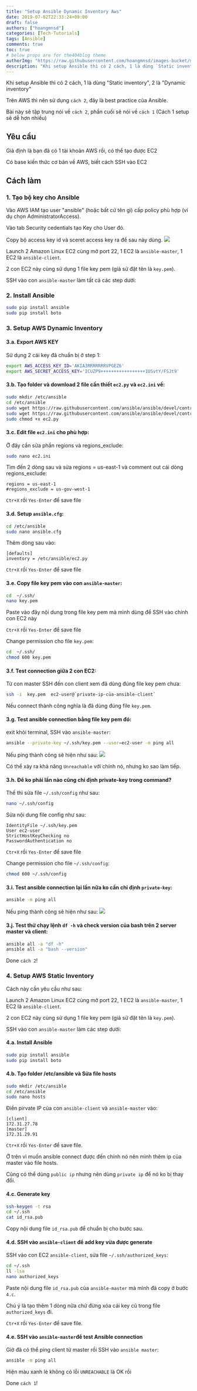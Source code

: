 ```yaml
---
title: "Setup Ansible Dynamic Inventory Aws"
date: 2019-07-02T22:33:24+09:00
draft: false
authors: ["hoangmnsd"]
categories: [Tech-Tutorials]
tags: [Ansible]
comments: true
toc: true
# below props are for the404blog theme
authorImg: "https://raw.githubusercontent.com/hoangmnsd/images-bucket/master/static/images/hoangmsnd-avatar001.jpg"
description: "Khi setup Ansible thì có 2 cách, 1 là dùng `Static inventory`, 2 là `Dynamic inventory`"
---
```

Khi setup Ansible thì có 2 cách, 1 là dùng "Static inventory", 2 là "Dynamic inventory"

Trên AWS thì nên sử dụng `cách 2`, đây là best practice của Ansible.

Bài này sẽ tập trung nói về `cách 2`, phần cuối sẽ nói về `cách 1` (Cách 1 setup sẽ dễ hơn nhiều)

## Yêu cầu
Giả định là bạn đã có 1 tài khoản AWS rồi, có thể tạo được EC2

Có base kiến thức cơ bản về AWS, biết cách SSH vào EC2

## Cách làm
### 1. Tạo bộ key cho Ansible

Vào AWS IAM tạo user "ansible" (hoặc bất cứ tên gì) cấp policy phù hợp (ví dụ chọn AdministratorAccess).

Vào tab Security cedentials tạo Key cho User đó.

Copy bộ access key id và sceret access key ra để sau này dùng.
![](https://raw.githubusercontent.com/hoangmnsd/images-bucket/master/static/images/iam-ansible-user.jpg)

Launch 2 Amazon Linux EC2 cùng mở port 22, 1 EC2 là `ansible-master`, 1 EC2 là `ansible-client`.

2 con EC2 này cùng sử dụng 1 file key pem (giả sử đặt tên là `key.pem`).

SSH vào con `ansible-master` làm tất cả các step dưới:

### 2. Install Ansible

```sh
sudo pip install ansible
sudo pip install boto
```

### 3. Setup AWS Dynamic Inventory

#### 3.a. Export AWS KEY
Sử dụng 2 cái key đã chuẩn bị ở step 1:
```sh
export AWS_ACCESS_KEY_ID='AKIA3RRRRRRRVPGEZ6'
export AWS_SECRET_ACCESS_KEY='ICUZP9+++++++++++++++++1USvtY/FSJt9'
```

#### 3.b. Tạo folder và download 2 file cần thiết `ec2.py` và `ec2.ini` về:
```sh
sudo mkdir /etc/ansible
cd /etc/ansible
sudo wget https://raw.githubusercontent.com/ansible/ansible/devel/contrib/inventory/ec2.py
sudo wget https://raw.githubusercontent.com/ansible/ansible/devel/contrib/inventory/ec2.ini
sudo chmod +x ec2.py
```
#### 3.c. Edit file `ec2.ini` cho phù hợp:
Ở đây cần sửa phần regions và regions_exclude:
```sh
sudo nano ec2.ini
```
Tìm đến 2 dòng sau và sửa regions = us-east-1 và comment out cái dòng regions_exclude:
```
regions = us-east-1
#regions_exclude = us-gov-west-1
```
`Ctr+X` rồi `Yes-Enter` để save file

#### 3.d. Setup `ansible.cfg`:
```sh
cd /etc/ansible
sudo nano ansible.cfg
```
Thêm dòng sau vào:
```
[defaults]
inventory = /etc/ansible/ec2.py
```
`Ctr+X` rồi `Yes-Enter` để save file

#### 3.e. Copy file key pem vào con `ansible-master`:
```sh
cd  ~/.ssh/
nano key.pem
```
Paste vào đây nội dung trong file key pem mà mình dùng để SSH vào chính con EC2 này

`Ctr+X` rồi `Yes-Enter` để save file

Change permission cho file `key.pem`:
```sh
cd  ~/.ssh/
chmod 600 key.pem
```

#### 3.f. Test connection giữa 2 con EC2:
Từ con master SSH đến con client xem đã dùng đúng file key pem chưa:
```sh
ssh -i  key.pem  ec2-user@`private-ip-của-ansible-client`
```
Nếu connect thành công nghĩa là đã dùng đúng file `key.pem`.

#### 3.g. Test ansible connection bằng file key pem đó:
exit khỏi terminal, SSH vào `ansible-master`:  
```sh
ansible --private-key ~/.ssh/key.pem --user=ec2-user -m ping all
```
Nếu ping thành công sẽ hiện như sau:
![](https://raw.githubusercontent.com/hoangmnsd/images-bucket/master/static/images/ansible-ping-1.jpg)

Có thể xảy ra khả năng `Unreachable` với chính nó, nhưng ko sao làm tiếp.

#### 3.h. Để ko phải lần nào cũng chỉ định private-key trong command?
Thế thì sửa file `~/.ssh/config` như sau:
```sh
nano ~/.ssh/config
```
Sửa nội dung file config như sau:
```
IdentityFile ~/.ssh/key.pem
User ec2-user
StrictHostKeyChecking no
PasswordAuthentication no
```
`Ctr+X` rồi `Yes-Enter` để save file

Change permission cho file `~/.ssh/config`:
```sh
chmod 600 ~/.ssh/config
```

#### 3.i. Test ansible connection lại lần nữa ko cần chỉ định `private-key`:
```sh
ansible -m ping all
```
Nếu ping thành công sẽ hiện như sau:
![](https://raw.githubusercontent.com/hoangmnsd/images-bucket/master/static/images/ansible-ping-2.jpg)

#### 3.j. Test thử chạy lệnh `df -h` và check version của bash trên 2 server master và client:
```sh
ansible all -a "df -h"
ansible all -a "bash --version"
```
Done `cách 2`!

### 4. Setup AWS Static Inventory
Cách này cần yêu cầu như sau:

Launch 2 Amazon Linux EC2 cùng mở port 22, 1 EC2 là `ansible-master`, 1 EC2 là `ansible-client`.

2 con EC2 này cùng sử dụng 1 file key pem (giả sử đặt tên là `key.pem`).

SSH vào con `ansible-master` làm các step dưới:

#### 4.a. Install Ansible
```sh
sudo pip install ansible
sudo pip install boto
```

#### 4.b. Tạo folder /etc/ansible và Sửa file hosts
```sh
sudo mkdir /etc/ansible
cd /etc/ansible
sudo nano hosts
```
Điền pirvate IP của con `ansible-client` và `ansible-master` vào:
```
[client]
172.31.27.78
[master]
172.31.29.91
```
`Ctr+X` rồi `Yes-Enter` để save file.

Ở trên vì muốn ansible connect được đến chính nó nên mình thêm ip của master vào file hosts.

Cũng có thể dùng `public ip` nhưng nên dùng `private ip` để nó ko bị thay đổi.

#### 4.c. Generate key
```sh
ssh-keygen -t rsa
cd ~/.ssh
cat id_rsa.pub
```
Copy nội dung file `id_rsa.pub` để chuẩn bị cho bước sau.

#### 4.d. SSH vào `ansible-client` để add key vừa được generate
SSH vào con EC2 `ansible-client`, sửa file `~/.ssh/authorized_keys`:
```sh
cd ~/.ssh
ll -lsa
nano authorized_keys
```
Paste nội dung file `id_rsa.pub` của `ansible-master` mà mình đã copy ở bước `4.c`.

Chú ý là tạo thêm 1 dòng nữa chứ đừng xóa cái key cũ trong file `authorized_keys` đi.

`Ctr+X` rồi `Yes-Enter` để save file.

#### 4.e. SSH vào `ansible-master`để test Ansible connection
Giờ đã có thể ping client từ master rồi
SSH vào `ansible master`:
```sh
ansible -m ping all
```
Hiện màu xanh lè không có lỗi `UNREACHABLE` là OK rồi

Done `cách 1`! 